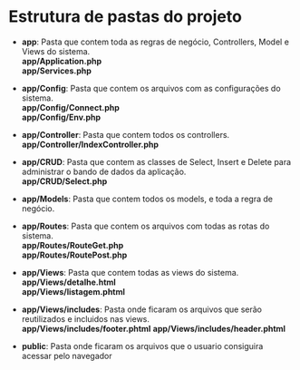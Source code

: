 # Estrutura de pastas do projeto  

- **app**: Pasta que contem toda as regras de negócio, Controllers, Model e Views do sistema.  
**app/Application.php**  
**app/Services.php**  

- **app/Config**: Pasta que contem os arquivos com as configurações do sistema.  
**app/Config/Connect.php**  
**app/Config/Env.php**  

- **app/Controller**: Pasta que contem todos os controllers.  
**app/Controller/IndexController.php**  

- **app/CRUD**: Pasta que contem as classes de Select, Insert e Delete para administrar o bando de dados da aplicação.  
**app/CRUD/Select.php**  

- **app/Models**: Pasta que contem todos os models, e toda a regra de negócio.  

- **app/Routes**: Pasta que contem os arquivos com todas as rotas do sistema.  
**app/Routes/RouteGet.php**  
**app/Routes/RoutePost.php**  

- **app/Views**: Pasta que contem todas as views do sistema.  
**app/Views/detalhe.html**  
**app/Views/listagem.phtml**  

- **app/Views/includes**: Pasta onde ficaram os arquivos que serão reutilizados e incluidos nas views.  
**app/Views/includes/footer.phtml**
**app/Views/includes/header.phtml**

- **public**: Pasta onde ficaram os arquivos que o usuario consiguira acessar pelo navegador  